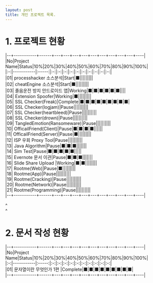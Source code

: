 ```yaml
---
layout: post
title: 개인 프로젝트 목록.
---
```



# 1. 프로젝트 현황

|--+-----------+------+---+---+---+---+---+---+---+---+---+----|  
|No|Project Name|Status|10%|20%|30%|40%|50%|60%|70%|80%|90%|100%|  
|:-:|-----------|:-----:|:-:|:-:|:-:|:-:|:-:|:-:|:-:|:-:|:-:|:-:|  
|01| processhacker 소스분석|Start|■|||||||||    
|02| cheatEngine 소스분석|Start|■|||||||||    
|03| 졸음운전 방지 안드로이드 앱|Working|■|■|■|■|■|■||||   
|04| Extension Spoofer|Working|■|||||||||   
|05| SSL Checker(Freak)|Complete|■|■|■|■|■|■|■|■|■|   
|06| SSL Checker(logjam)|Pause||||||||||   
|07| SSL Checker(heartbleed)|Pause||||||||||   
|08| SSL Checker(drown)|Pause||||||||||   
|09| TangledEmotion(Ransomeware)|Pause||||||||||   
|10| OfficailFriend(Client)|Pause|■|■|■|■||||||   
|11| OfficailFriend(Server)|Pause|■|||||||||   
|12| ISP 우회 Proxy Tool|Pause||||||||||   
|13| Java Algorithm|Pause|■|■|■|||||||   
|14| Sim Test|Pause|■|■|■|■|■|||||   
|15| Evernote 문서 이관|Pause|■|■|■|||||||   
|16| Slide Share Upload |Working|■|■||||||||   
|17| Rootme(Web)|Pause|■|||||||||   
|18| Rootme(App)|Pause||||||||||   
|19| Rootme(Cracking)|Pause||||||||||   
|20| Rootme(Network)|Pause||||||||||   
|21| Rootme(Programming)|Pause||||||||||   
|--+-----------+------+---+---+---+---+---+---+---+---+---+----|  

^  
^  
 
# 2. 문서 작성 현황

|--+-----------+------+---+---+---+---+---+---+---+---+---+----|  
|No|Project Name|Status|10%|20%|30%|40%|50%|60%|70%|80%|90%|100%|  
|:-:|-----------|:-----:|:-:|:-:|:-:|:-:|:-:|:-:|:-:|:-:|:-:|:-:|  
|01| 문자열이란 무엇인가 1편 |Complete|■|■|■|■|■|■|■|■|■|    
|--+-----------+------+---+---+---+---+---+---+---+---+---+----|  
